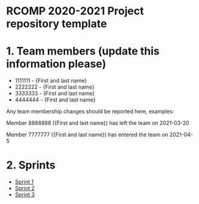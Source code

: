 RCOMP 2020-2021 Project repository template
===========================================
# 1. Team members (update this information please) #
  * 1111111 - {First and last name} 
  * 2222222 - {First and last name} 
  * 3333333 - {First and last name} 
  * 4444444 - {First and last name}  

Any team membership changes should be reported here, examples:

Member 8888888 ({First and last name}) has left the team on 2021-03-20

Member 7777777 ({First and last name}) has entered the team on 2021-04-5
# 2. Sprints #
  * [Sprint 1](doc/sprint1/)
  * [Sprint 2](doc/sprint2/)
  * [Sprint 3](doc/sprint3/)

